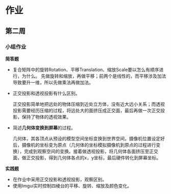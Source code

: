 # 作业

## 第二周

### 小组作业

**简答题**

+ 复合矩阵中的旋转Rotation、平移Translation、缩放Scale要以怎么有顺序进行，为什么。
	  先做旋转和缩放，再做平移；前两个是线性的，而平移涉及加法导致要升一维，所以先做乘法再做加法。
	  
+ 正交投影和透视投影有什么区别。

    正交投影简单地把远处的物体压缩到近处立方体，没有近大远小关系；而透视投影需要经历压缩的过程，将远处大的面挤压成正交面，最后再做一次正交投影，保持了物体的透视效果。

+ 简述**几何体变换到屏幕**的过程。

    几何体，其各顶点从预设的模型空间坐标变换到世界空间，摄像机位置设定好后，摄像机的坐标变为原点（几何体的坐标模拟摄像机到原点的过程进行变换），完成到观察空间的变换。接着做透视投影，将几何体各面挤压至正交面，做正交投影，得到几何体各点的x，y坐标，最后硬件转化到屏幕坐标。

**实践题**

+ 在作业中采用正交投影和透视投影，观察区别。
+ 使用Imgui实时控制四棱台的平移、旋转、缩放及颜色变化。